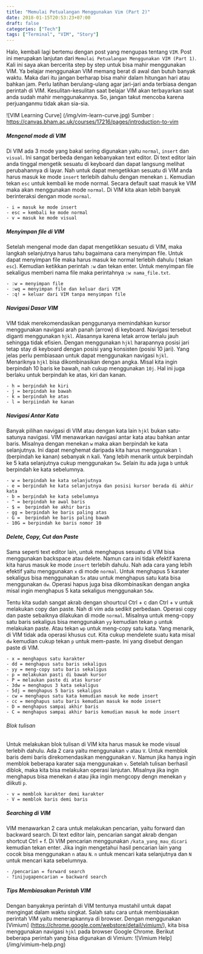 ```yaml
---
title: "Memulai Petualangan Menggunakan Vim (Part 2)"
date: 2018-01-15T20:53:23+07:00
draft: false
categories: ["Tech"]
tags: ["Terminal", "VIM", "Story"]
---
```


Halo, kembali lagi bertemu dengan post yang mengupas tentang `VIM`.
Post ini merupakan lanjutan dari `Memulai Petualangan Menggunakan VIM (Part 1)`.
Kali ini saya akan bercerita step by step untuk bisa mahir menggunakan VIM. Ya belajar
menggunakan VIM memang berat di awal dan butuh banyak waktu. Maka dari itu jangan berharap
bisa mahir dalam hitungan hari atau bahkan jam. Perlu latihan berulang-ulang agar
jari-jari anda terbiasa dengan perintah di VIM. Kesulitan-kesulitan saat belajar
VIM akan terbayarkan saat anda sudah mahir menggunakannya. So, jangan takut
mencoba karena perjuanganmu tidak akan sia-sia. 

![VIM Learning Curve] (/img/vim-learn-curve.jpg)
Sumber : https://canvas.bham.ac.uk/courses/17216/pages/introduction-to-vim

##### Mengenal mode di VIM
Di VIM ada 3 mode yang bakal sering digunakan yaitu `normal`, `insert` dan `visual`.
Ini sangat berbeda dengan kebanyakan text editor. 
Di text editor lain anda tinggal mengetik sesuatu di keyboard dan dapat langsung
melihat perubahannya di layar. Nah untuk dapat mengetikkan sesuatu di VIM anda harus masuk
ke mode `insert` terlebih dahulu dengan menekan `i`. Kemudian tekan `esc`
untuk kembali ke mode normal. Secara default saat masuk ke VIM maka akan menggunakan mode
`normal`. Di VIM kita akan lebih banyak berinteraksi dengan mode `normal`.

```
- i = masuk ke mode insert
- esc = kembali ke mode normal
- v = masuk ke mode visual
```

##### Menyimpan file di VIM
Setelah mengenal mode dan dapat mengetikkan sesuatu di VIM, maka langkah selanjutnya harus
tahu bagaimana cara menyimpan file. Untuk dapat menyimpan file maka harus masuk ke normal
terlebih dahulu ( tekan `esc`). Kemudian ketikkan perintah `:w` dan tekan enter. Untuk
menyimpan file sekaligus memberi nama file maka perintahnya `:w nama_file.txt`.

```
- :w = menyimpan file
- :wq = menyimpan file dan keluar dari VIM
- :q! = keluar dari VIM tanpa menyimpan file
```

##### Navigasi Dasar VIM
VIM tidak merekomendasikan penggunanya memindahkan kursor menggunakan navigasi arah panah
(arrow) di keyboard. Navigasi tersebut diganti menggunakan `hjkl`. Alasannya karena letak
arrow terlalu jauh sehingga tidak efisien. Dengan menggunakan `hjkl` harapannya posisi
jari tetap stay di keyboard dengan posisi yang konsisten (posisi 10 jari). Yang jelas
perlu pembiasaan untuk dapat menggunakan navigasi `hjkl`. Menariknya `hjkl` bisa
dikombinasikan dengan angka. Misal kita ingin berpindah 10 baris ke bawah, nah cukup
menggunakan `10j`. Hal ini juga berlaku untuk berpindah ke atas, kiri dan kanan.

```
- h = berpindah ke kiri
- j = berpindah ke bawah
- k = berpindah ke atas
- l = berpiindah ke kanan
```

##### Navigasi Antar Kata
Banyak pilihan navigasi di VIM atau dengan kata lain `hjkl` bukan satu-satunya navigasi.
VIM menawarkan navigasi antar kata atau bahkan antar baris. Misalnya dengan menekan 
`w` maka akan berpindah ke kata selanjutnya. Ini dapat menghemat daripada kita harus
menggunakan `l` (berpindah ke kanan) sebanyak n kali. Yang lebih menarik untuk berpindah ke 5 kata
selanjutnya cukup menggunakan `5w`. Selain itu ada juga `b` untuk berpindah ke kata
sebelumnya.

```
- w = berpindah ke kata selanjutnya
- e = berpindah ke kata selanjutnya dan posisi kursor berada di akhir kata
- b = berpindah ke kata sebelumnya
- ^ = berpindah ke awal baris
- $ =  berpindah ke akhir baris
- gg = berpindah ke baris paling atas
- G =  berpindah ke baris paling bawah
- 10G = berpindah ke baris nomor 10
```

##### Delete, Copy, Cut dan Paste
Sama seperti text editor lain, untuk menghapus sesuatu di VIM bisa menggunakan backspace
atau delete. Namun cara ini tidak efektif karena kita harus masuk ke mode `insert`
terlebih dahulu. Nah ada cara yang lebih efektif yaitu menggunakan `x` di mode `normal`.
Untuk menghapus 5 karater sekaligus bisa menggunakan `5x` atau untuk menghapus satu
kata bisa menggunakan `dw`. Operasi hapus juga bisa dikombinasikan dengan angka misal
ingin menghapus 5 kata sekaligus menggunakan `5dw`.

Tentu kita sudah sangat akrab dengan shourtcul Ctrl + c dan Ctrl + v untuk melakukan copy dan
paste. Nah di vim ada sedikit perbedaan. Operasi copy dan paste sebaiknya
dilakukan di mode `normal`. Misalnya untuk meng-copy satu baris sekaligus bisa menggunakan
`yy` kemudian tekan `p` untuk melakukan paste. Atau tekan `wp` untuk meng-copy satu kata.
Yang menarik, di VIM tidak ada operasi khusus cut. Kita cukup mendelete suatu kata misal
`dw` kemudian cukup tekan `p` untuk  mem-paste. Ini yang disebut dengan paste di VIM.

```
- x = menghapus satu karakter
- dd = menghapus satu baris sekaligus
- yy = meng-copy satu baris sekaligus
- p = melakukan pasti di bawah kursor
- P = melaukan paste di atas kursor
- 3dw = menghapus 3 kata sekaligus
- 5dj = menghapus 5 baris sekaligus
- cw = menghapus satu kata kemudian masuk ke mode insert
- cc = menghapus satu baris kemudian masuk ke mode insert
- D = menghapus sampai akhir baris
- C = menghapus sampai akhir baris kemudian masuk ke mode insert
```

###### Blok tulisan
Untuk melakukan blok tulisan di VIM kita harus masuk ke mode visual terlebih dahulu.
Ada 2 cara yaitu menggunakan `v` atau `V`. Untuk memblok baris demi baris direkomendasikan
menggunakan `V`. Namun jika hanya ingin memblok beberapa karater saja menggunakan `v`.
Setelah tulisan berhasil diblok, maka kita bisa melakukan operasi lanjutan. Misalnya jika
ingin menghapus bisa menekan `d` atau jika ingin mengcopy dengn menekan `y` diikuti `p`.

```
- v = memblok karakter demi karakter
- V = memblok baris demi baris
```

##### Searching di VIM
VIM menawarkan 2 cara untuk melakukan pencarian, yaitu forward dan backward search.
Di text editor lain, pencarian sangat akrab dengan shortcut Ctrl + f. Di VIM pencarian
menggunakan `/kata_yang_mau_dicari` kemudian tekan enter. Jika ingin mengetahui hasil
pencarian lain yang cocok bisa menggunakan `n` atau `N`. `n` untuk mencari kata selanjutnya
dan `N` untuk mencari kata sebelumnya.

`````
- /pencarian = forward search
- ?inijugapencarian = backward search
`````

##### Tips Membiasakan Perintah VIM
Dengan banyaknya perintah di VIM tentunya mustahil untuk dapat mengingat dalam waktu
singkat. Salah satu cara untuk membiasakan perintah VIM yaitu menerapkannya di browser.
Dengan menggunakan [Vimium] (https://chrome.google.com/webstore/detail/vimium/), kita bisa
menggunakan navigasi `hjkl` pada browser Google Chrome. Berikut beberapa perintah yang
bisa digunakan di Vimium:
![Vimium Help] (/img/vimium-help.png)
